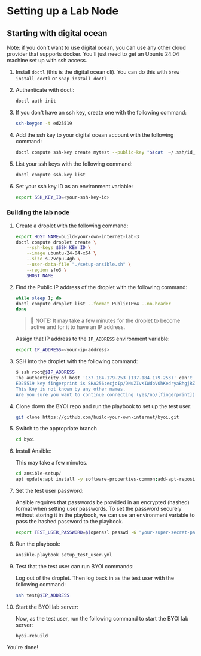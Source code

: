 # Setting up a Lab Node

## Starting with digital ocean

Note: if you don't want to use digital ocean, you can use any other cloud
provider that supports docker. You'll just need to get an Ubuntu 24.04 machine
set up with ssh access.

1. Install `doctl` (this is the digital ocean cli). You can do this with `brew install doctl` or `snap install doctl`

2. Authenticate with doctl:

    ```bash
    doctl auth init
    ```

3. If you don't have an ssh key, create one with the following command:

    ```bash
    ssh-keygen -t ed25519
    ```

4. Add the ssh key to your digital ocean account with the following command:

    ```bash
    doctl compute ssh-key create mytest --public-key "$(cat  ~/.ssh/id_ed25519.pub)"
    ```

5. List your ssh keys with the following command:

    ```bash
    doctl compute ssh-key list
    ```

6. Set your ssh key ID as an environment variable:

    ```bash
    export SSH_KEY_ID=<your-ssh-key-id>
    ```

### Building the lab node

1. Create a droplet with the following command:

    ```bash
    export HOST_NAME=build-your-own-internet-lab-3
    doctl compute droplet create \
        --ssh-keys $SSH_KEY_ID \
        --image ubuntu-24-04-x64 \
        --size s-2vcpu-4gb \
        --user-data-file "./setup-ansible.sh" \
        --region sfo3 \
        $HOST_NAME
    ```

2. Find the Public IP address of the droplet with the following command:

    ```bash
    while sleep 1; do
    doctl compute droplet list --format PublicIPv4 --no-header
    done
    ```

    > 📝 NOTE: It may take a few minutes for the droplet to become active and for it to have an IP address.

    Assign that IP address to the `IP_ADDRESS` environment variable:

    ```bash
    export IP_ADDRESS=<your-ip-address>
    ```

3. SSH into the droplet with the following command:

    ```bash
    $ ssh root@$IP_ADDRESS
    The authenticity of host '137.184.179.253 (137.184.179.253)' can't be established.
    ED25519 key fingerprint is SHA256:ecjoIp/DNuZIvKIWdoVOhKedryaBhgjRZooH1iYMKGU.
    This key is not known by any other names.
    Are you sure you want to continue connecting (yes/no/[fingerprint])? yes
    ```

4. Clone down the BYOI repo and run the playbook to set up the test user:

    ```bash
    git clone https://github.com/build-your-own-internet/byoi.git
    ```

5. Switch to the appropriate branch

    ```bash
    cd byoi
    ```

6. Install Ansible:

    This may take a few minutes.

    ```bash
    cd ansible-setup/
    apt update;apt install -y software-properties-common;add-apt-repository --yes --update ppa:ansible/ansible;apt install -y ansible;
    ```

7. Set the test user password:

    Ansible requires that passwords be provided in an encrypted (hashed) format when setting user passwords. To set the password securely without storing it in the playbook, we can use an environment variable to pass the hashed password to the playbook.

    ```bash
    export TEST_USER_PASSWORD=$(openssl passwd -6 "your-super-secret-password")
    ```

8. Run the playbook:

    ```bash
    ansible-playbook setup_test_user.yml
    ```

9. Test that the test user can run BYOI commands:

    Log out of the droplet. Then log back in as the test user with the following command:

    ```bash
    ssh test@$IP_ADDRESS
    ```

10. Start the BYOI lab server:

    Now, as the test user, run the following command to start the BYOI lab server:

    ```bash
    byoi-rebuild
    ```

You're done!

